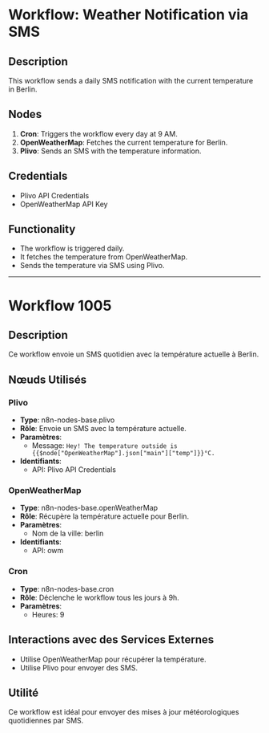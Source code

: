 # Workflow: Weather Notification via SMS

## Description
This workflow sends a daily SMS notification with the current temperature in Berlin.

## Nodes
1. **Cron**: Triggers the workflow every day at 9 AM.
2. **OpenWeatherMap**: Fetches the current temperature for Berlin.
3. **Plivo**: Sends an SMS with the temperature information.

## Credentials
- Plivo API Credentials
- OpenWeatherMap API Key

## Functionality
- The workflow is triggered daily.
- It fetches the temperature from OpenWeatherMap.
- Sends the temperature via SMS using Plivo.

---

# Workflow 1005

## Description
Ce workflow envoie un SMS quotidien avec la température actuelle à Berlin.

## Nœuds Utilisés

### Plivo
- **Type**: n8n-nodes-base.plivo
- **Rôle**: Envoie un SMS avec la température actuelle.
- **Paramètres**:
  - Message: `Hey! The temperature outside is {{$node["OpenWeatherMap"].json["main"]["temp"]}}°C.`
- **Identifiants**:
  - API: Plivo API Credentials

### OpenWeatherMap
- **Type**: n8n-nodes-base.openWeatherMap
- **Rôle**: Récupère la température actuelle pour Berlin.
- **Paramètres**:
  - Nom de la ville: berlin
- **Identifiants**:
  - API: owm

### Cron
- **Type**: n8n-nodes-base.cron
- **Rôle**: Déclenche le workflow tous les jours à 9h.
- **Paramètres**:
  - Heures: 9

## Interactions avec des Services Externes
- Utilise OpenWeatherMap pour récupérer la température.
- Utilise Plivo pour envoyer des SMS.

## Utilité
Ce workflow est idéal pour envoyer des mises à jour météorologiques quotidiennes par SMS.

